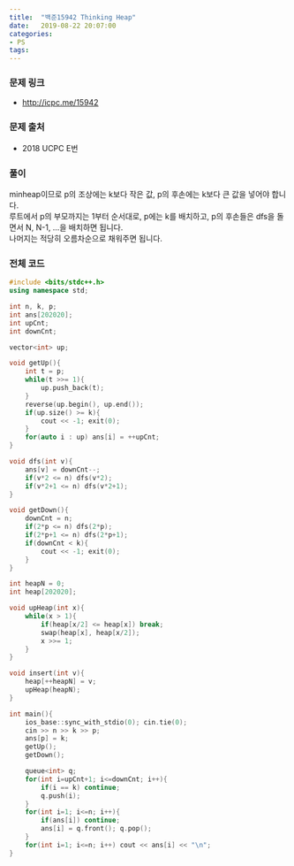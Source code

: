 ```yaml
---
title:  "백준15942 Thinking Heap"
date:   2019-08-22 20:07:00
categories:
- PS
tags:
---
```


### 문제 링크
* http://icpc.me/15942

### 문제 출처
* 2018 UCPC E번

### 풀이
minheap이므로 p의 조상에는 k보다 작은 값, p의 후손에는 k보다 큰 값을 넣어야 합니다.<br>
루트에서 p의 부모까지는 1부터 순서대로, p에는 k를 배치하고, p의 후손들은 dfs을 돌면서 N, N-1, …을 배치하면 됩니다.<br>
나머지는 적당히 오름차순으로 채워주면 됩니다.


### 전체 코드
```cpp
#include <bits/stdc++.h>
using namespace std;

int n, k, p;
int ans[202020];
int upCnt;
int downCnt;

vector<int> up;

void getUp(){
	int t = p;
	while(t >>= 1){
		up.push_back(t);
	}
	reverse(up.begin(), up.end());
	if(up.size() >= k){
		cout << -1; exit(0);
	}
	for(auto i : up) ans[i] = ++upCnt;
}

void dfs(int v){
	ans[v] = downCnt--;
	if(v*2 <= n) dfs(v*2);
	if(v*2+1 <= n) dfs(v*2+1);
}

void getDown(){
	downCnt = n;
	if(2*p <= n) dfs(2*p);
	if(2*p+1 <= n) dfs(2*p+1);
	if(downCnt < k){
		cout << -1; exit(0);
	}
}

int heapN = 0;
int heap[202020];

void upHeap(int x){
	while(x > 1){
		if(heap[x/2] <= heap[x]) break;
		swap(heap[x], heap[x/2]);
		x >>= 1;
	}
}

void insert(int v){
	heap[++heapN] = v;
	upHeap(heapN);
}

int main(){
	ios_base::sync_with_stdio(0); cin.tie(0);
	cin >> n >> k >> p;
	ans[p] = k;
	getUp();
	getDown();

	queue<int> q;
	for(int i=upCnt+1; i<=downCnt; i++){
		if(i == k) continue;
		q.push(i);
	}
	for(int i=1; i<=n; i++){
		if(ans[i]) continue;
		ans[i] = q.front(); q.pop();
	}
	for(int i=1; i<=n; i++) cout << ans[i] << "\n";
}
```
